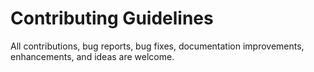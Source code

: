 # Contributing Guidelines

All contributions, bug reports, bug fixes, documentation improvements, enhancements, and ideas are welcome.

